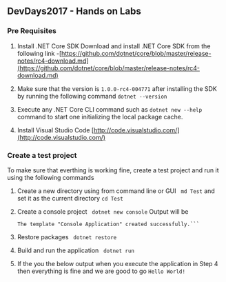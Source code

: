 ## DevDays2017 - Hands on Labs

### Pre Requisites

1. Install .NET Core SDK
Download and install .NET Core SDK  from the following link -[https://github.com/dotnet/core/blob/master/release-notes/rc4-download.md](https://github.com/dotnet/core/blob/master/release-notes/rc4-download.md)

2. Make sure that the version is  ```1.0.0-rc4-004771``` after installing the SDK by running the following command
     ```dotnet --version```
3. Execute any .NET Core CLI command such as ```dotnet new --help``` command to start one initializing the local package cache.

4. Install Visual Studio Code
[http://code.visualstudio.com/](http://code.visualstudio.com/)

### Create a test project
To make sure that everthing is working fine, create a test project and run it using the following commands

1. Create a new directory using from command line or GUI 
    ``` md Test```
    and set it as the current directory
    ```cd Test```
2. Create a console project 
    ``` dotnet new console```
    Output will be
    ```Content generation time: 58.5199 ms
    The template "Console Application" created successfully.``` 

3. Restore packages
   ``` dotnet restore```

4. Build and run the application
   ``` dotnet run```
5. If the you the below output when you execute the application in Step 4 then everything is fine and we are good to go
   ```Hello World!```